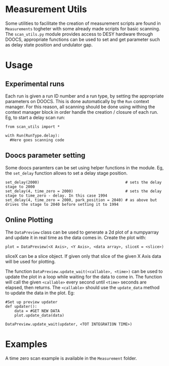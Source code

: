 Measurement Utils
===

Some utilities to facilitate the creation of measurement scripts are found in `Measurements` togheter with some already made scripts for basic scanning. The `scan_utils.py` module provides access to DESY hardware through DOOCS, appropriate functions can be used to set and get parameter such as delay state position and undulator gap.

# Usage

## Experimental runs

Each run is given a run ID number and a run type, by setting the appropriate parameters on DOOCS. This is done automatically by the `Run` context manager. For this reason, all scanning should be done using withing the context manager block in order handle the creation / closure of each run. Eg, to start a delay scan run:

```
from scan_utils import *

with Run(RunType.delay):
  #Here goes scanning code
```

## Doocs parameter setting

Some doocs paramters can be set using helper functions in the module. Eg, the `set_delay` function allows to set a delay stage position.

```  
set_delay(2000)                                      # sets the delay stage to 2000
set_delay(4, time_zero = 2000)                       # sets the delay stage to time_zero - delay. In this case 1994
set_delay(4, time_zero = 2000, park_position = 2040) # as above but drives the stage to 2040 before setting it to 1994
```

## Online Plotting

The `DataPreview` class can be used to generate a 2d plot of a numpyarray and update it in real time as the data comes in. Create the plot with:
```
plot = DataPreview(<X Axis>, <Y Axis>, <data array>, sliceX = <slice>)
```
sliceX can be a slice object. If given only that slice of the given X Axis data will be used for plotting.

The function `DataPreview.update_wait(<callable>, <time>)` can be used to update the plot in a loop while waiting for the data to come in.
The function will call the given `<callable>` every second until `<time>` seconds are elapsed, then returns. The `<callable>` should use the `update_data` method to update the data in the plot. Eg:

```
#Set up preview updater 
def updater():
    data = #GET NEW DATA
    plot.update_data(data)
    
DataPreview.update_wait(updater, <TOT INTEGRATION TIME>)
```



# Examples

A time zero scan example is available in the `Measurement` folder.
